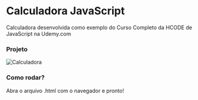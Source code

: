 # Calculadora JavaScript
Calculadora desenvolvida como exemplo do Curso Completo da HCODE de JavaScript na Udemy.com

### Projeto
![Calculadora](https://firebasestorage.googleapis.com/v0/b/hcode-com-br.appspot.com/o/calculadora-hcode.jpg?alt=media&token=5406aa3f-b965-401c-9b4e-654609c78b33)

### Como rodar?
Abra o arquivo .html com o navegador e pronto!
